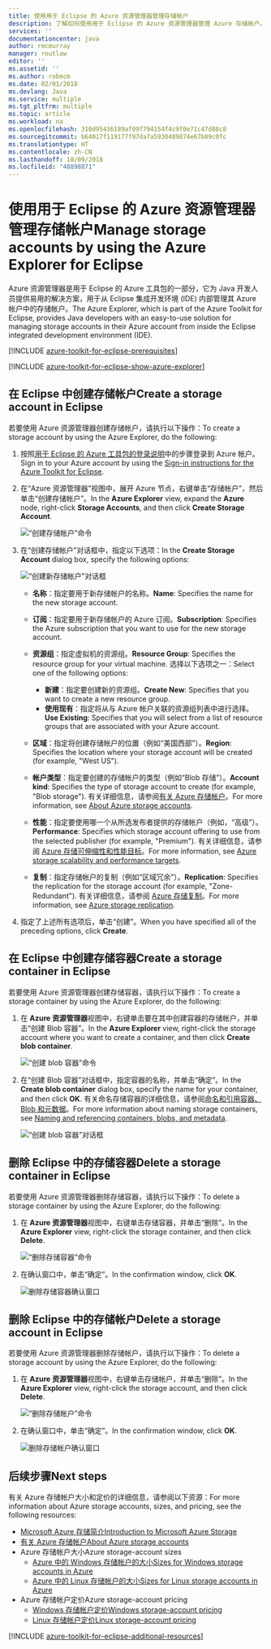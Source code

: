 ```yaml
---
title: 使用用于 Eclipse 的 Azure 资源管理器管理存储帐户
description: 了解如何使用用于 Eclipse 的 Azure 资源管理器管理 Azure 存储帐户。
services: ''
documentationcenter: java
author: rmcmurray
manager: routlaw
editor: ''
ms.assetid: ''
ms.author: robmcm
ms.date: 02/01/2018
ms.devlang: Java
ms.service: multiple
ms.tgt_pltfrm: multiple
ms.topic: article
ms.workload: na
ms.openlocfilehash: 310d95436189af09f794154f4c9f0e71c47d88c8
ms.sourcegitcommit: b64017f119177f97da7a5930489874e67b09c0fc
ms.translationtype: HT
ms.contentlocale: zh-CN
ms.lasthandoff: 10/09/2018
ms.locfileid: "48898871"
---
```

# <a name="manage-storage-accounts-by-using-the-azure-explorer-for-eclipse"></a><span data-ttu-id="184e4-103">使用用于 Eclipse 的 Azure 资源管理器管理存储帐户</span><span class="sxs-lookup"><span data-stu-id="184e4-103">Manage storage accounts by using the Azure Explorer for Eclipse</span></span>

<span data-ttu-id="184e4-104">Azure 资源管理器是用于 Eclipse 的 Azure 工具包的一部分，它为 Java 开发人员提供易用的解决方案，用于从 Eclipse 集成开发环境 (IDE) 内部管理其 Azure 帐户中的存储帐户。</span><span class="sxs-lookup"><span data-stu-id="184e4-104">The Azure Explorer, which is part of the Azure Toolkit for Eclipse, provides Java developers with an easy-to-use solution for managing storage accounts in their Azure account from inside the Eclipse integrated development environment (IDE).</span></span>

[!INCLUDE [azure-toolkit-for-eclipse-prerequisites](../includes/azure-toolkit-for-eclipse-prerequisites.md)]

[!INCLUDE [azure-toolkit-for-eclipse-show-azure-explorer](../includes/azure-toolkit-for-eclipse-show-azure-explorer.md)]

## <a name="create-a-storage-account-in-eclipse"></a><span data-ttu-id="184e4-105">在 Eclipse 中创建存储帐户</span><span class="sxs-lookup"><span data-stu-id="184e4-105">Create a storage account in Eclipse</span></span>

<span data-ttu-id="184e4-106">若要使用 Azure 资源管理器创建存储帐户，请执行以下操作：</span><span class="sxs-lookup"><span data-stu-id="184e4-106">To create a storage account by using the Azure Explorer, do the following:</span></span>

1. <span data-ttu-id="184e4-107">按照[用于 Eclipse 的 Azure 工具包的登录说明](https://docs.microsoft.com/java/azure/eclipse/azure-toolkit-for-eclipse-sign-in-instructions)中的步骤登录到 Azure 帐户。</span><span class="sxs-lookup"><span data-stu-id="184e4-107">Sign in to your Azure account by using the [Sign-in instructions for the Azure Toolkit for Eclipse](https://docs.microsoft.com/java/azure/eclipse/azure-toolkit-for-eclipse-sign-in-instructions).</span></span>

1. <span data-ttu-id="184e4-108">在“Azure 资源管理器”视图中，展开 Azure 节点，右键单击“存储帐户”，然后单击“创建存储帐户”。</span><span class="sxs-lookup"><span data-stu-id="184e4-108">In the **Azure Explorer** view, expand the **Azure** node, right-click **Storage Accounts**, and then click **Create Storage Account**.</span></span>

   ![“创建存储帐户”命令][CS01]

1. <span data-ttu-id="184e4-110">在“创建存储帐户”对话框中，指定以下选项：</span><span class="sxs-lookup"><span data-stu-id="184e4-110">In the **Create Storage Account** dialog box, specify the following options:</span></span>

   ![“创建新存储帐户”对话框][CS02]

   * <span data-ttu-id="184e4-112">**名称**：指定要用于新存储帐户的名称。</span><span class="sxs-lookup"><span data-stu-id="184e4-112">**Name**: Specifies the name for the new storage account.</span></span>

   * <span data-ttu-id="184e4-113">**订阅**：指定要用于新存储帐户的 Azure 订阅。</span><span class="sxs-lookup"><span data-stu-id="184e4-113">**Subscription**: Specifies the Azure subscription that you want to use for the new storage account.</span></span>

   * <span data-ttu-id="184e4-114">**资源组**：指定虚拟机的资源组。</span><span class="sxs-lookup"><span data-stu-id="184e4-114">**Resource Group**: Specifies the resource group for your virtual machine.</span></span> <span data-ttu-id="184e4-115">选择以下选项之一：</span><span class="sxs-lookup"><span data-stu-id="184e4-115">Select one of the following options:</span></span>
      * <span data-ttu-id="184e4-116">**新建**：指定要创建新的资源组。</span><span class="sxs-lookup"><span data-stu-id="184e4-116">**Create New**: Specifies that you want to create a new resource group.</span></span>
      * <span data-ttu-id="184e4-117">**使用现有**：指定将从与 Azure 帐户关联的资源组列表中进行选择。</span><span class="sxs-lookup"><span data-stu-id="184e4-117">**Use Existing**: Specifies that you will select from a list of resource groups that are associated with your Azure account.</span></span>

   * <span data-ttu-id="184e4-118">**区域**：指定将创建存储帐户的位置（例如“美国西部”）。</span><span class="sxs-lookup"><span data-stu-id="184e4-118">**Region**: Specifies the location where your storage account will be created (for example, "West US").</span></span>

   * <span data-ttu-id="184e4-119">**帐户类型**：指定要创建的存储帐户的类型（例如“Blob 存储”）。</span><span class="sxs-lookup"><span data-stu-id="184e4-119">**Account kind**: Specifies the type of storage account to create (for example, "Blob storage").</span></span> <span data-ttu-id="184e4-120">有关详细信息，请参阅[有关 Azure 存储帐户]。</span><span class="sxs-lookup"><span data-stu-id="184e4-120">For more information, see [About Azure storage accounts].</span></span>

   * <span data-ttu-id="184e4-121">**性能**：指定要使用哪一个从所选发布者提供的存储帐户（例如，“高级”）。</span><span class="sxs-lookup"><span data-stu-id="184e4-121">**Performance**: Specifies which storage account offering to use from the selected publisher (for example, "Premium").</span></span> <span data-ttu-id="184e4-122">有关详细信息，请参阅 [Azure 存储可伸缩性和性能目标]。</span><span class="sxs-lookup"><span data-stu-id="184e4-122">For more information, see [Azure storage scalability and performance targets].</span></span>

   * <span data-ttu-id="184e4-123">**复制**：指定存储帐户的复制（例如“区域冗余”）。</span><span class="sxs-lookup"><span data-stu-id="184e4-123">**Replication**: Specifies the replication for the storage account (for example, "Zone-Redundant").</span></span> <span data-ttu-id="184e4-124">有关详细信息，请参阅 [Azure 存储复制]。</span><span class="sxs-lookup"><span data-stu-id="184e4-124">For more information, see [Azure storage replication].</span></span>

1. <span data-ttu-id="184e4-125">指定了上述所有选项后，单击“创建”。</span><span class="sxs-lookup"><span data-stu-id="184e4-125">When you have specified all of the preceding options, click **Create**.</span></span>

## <a name="create-a-storage-container-in-eclipse"></a><span data-ttu-id="184e4-126">在 Eclipse 中创建存储容器</span><span class="sxs-lookup"><span data-stu-id="184e4-126">Create a storage container in Eclipse</span></span>

<span data-ttu-id="184e4-127">若要使用 Azure 资源管理器创建存储容器，请执行以下操作：</span><span class="sxs-lookup"><span data-stu-id="184e4-127">To create a storage container by using the Azure Explorer, do the following:</span></span>

1. <span data-ttu-id="184e4-128">在 **Azure 资源管理器**视图中，右键单击要在其中创建容器的存储帐户，并单击“创建 Blob 容器”。</span><span class="sxs-lookup"><span data-stu-id="184e4-128">In the **Azure Explorer** view, right-click the storage account where you want to create a container, and then click **Create blob container**.</span></span>

   ![“创建 blob 容器”命令][CC01]

1. <span data-ttu-id="184e4-130">在“创建 Blob 容器”对话框中，指定容器的名称，并单击“确定”。</span><span class="sxs-lookup"><span data-stu-id="184e4-130">In the **Create blob container** dialog box, specify the name for your container, and then click **OK**.</span></span> <span data-ttu-id="184e4-131">有关命名存储容器的详细信息，请参阅[命名和引用容器、Blob 和元数据]。</span><span class="sxs-lookup"><span data-stu-id="184e4-131">For more information about naming storage containers, see [Naming and referencing containers, blobs, and metadata].</span></span>

   ![“创建 blob 容器”对话框][CC02]

## <a name="delete-a-storage-container-in-eclipse"></a><span data-ttu-id="184e4-133">删除 Eclipse 中的存储容器</span><span class="sxs-lookup"><span data-stu-id="184e4-133">Delete a storage container in Eclipse</span></span>

<span data-ttu-id="184e4-134">若要使用 Azure 资源管理器删除存储容器，请执行以下操作：</span><span class="sxs-lookup"><span data-stu-id="184e4-134">To delete a storage container by using the Azure Explorer, do the following:</span></span>

1. <span data-ttu-id="184e4-135">在 **Azure 资源管理器**视图中，右键单击存储容器，并单击“删除”。</span><span class="sxs-lookup"><span data-stu-id="184e4-135">In the **Azure Explorer** view, right-click the storage container, and then click **Delete**.</span></span>

   ![“删除存储容器”命令][DC01]

1. <span data-ttu-id="184e4-137">在确认窗口中，单击“确定”。</span><span class="sxs-lookup"><span data-stu-id="184e4-137">In the confirmation window, click **OK**.</span></span>

   ![删除存储容器确认窗口][DC02]

## <a name="delete-a-storage-account-in-eclipse"></a><span data-ttu-id="184e4-139">删除 Eclipse 中的存储帐户</span><span class="sxs-lookup"><span data-stu-id="184e4-139">Delete a storage account in Eclipse</span></span>

<span data-ttu-id="184e4-140">若要使用 Azure 资源管理器删除存储帐户，请执行以下操作：</span><span class="sxs-lookup"><span data-stu-id="184e4-140">To delete a storage account by using the Azure Explorer, do the following:</span></span>

1. <span data-ttu-id="184e4-141">在 **Azure 资源管理器**视图中，右键单击存储帐户，并单击“删除”。</span><span class="sxs-lookup"><span data-stu-id="184e4-141">In the **Azure Explorer** view, right-click the storage account, and then click **Delete**.</span></span>

   ![“删除存储帐户”命令][DS01]

1. <span data-ttu-id="184e4-143">在确认窗口中，单击“确定”。</span><span class="sxs-lookup"><span data-stu-id="184e4-143">In the confirmation window, click **OK**.</span></span>

   ![删除存储帐户确认窗口][DS02]

## <a name="next-steps"></a><span data-ttu-id="184e4-145">后续步骤</span><span class="sxs-lookup"><span data-stu-id="184e4-145">Next steps</span></span>

<span data-ttu-id="184e4-146">有关 Azure 存储帐户大小和定价的详细信息，请参阅以下资源：</span><span class="sxs-lookup"><span data-stu-id="184e4-146">For more information about Azure storage accounts, sizes, and pricing, see the following resources:</span></span>

* <span data-ttu-id="184e4-147">[Microsoft Azure 存储简介]</span><span class="sxs-lookup"><span data-stu-id="184e4-147">[Introduction to Microsoft Azure Storage]</span></span>
* <span data-ttu-id="184e4-148">[有关 Azure 存储帐户]</span><span class="sxs-lookup"><span data-stu-id="184e4-148">[About Azure storage accounts]</span></span>
* <span data-ttu-id="184e4-149">Azure 存储帐户大小</span><span class="sxs-lookup"><span data-stu-id="184e4-149">Azure storage-account sizes</span></span>
  * <span data-ttu-id="184e4-150">[Azure 中的 Windows 存储帐户的大小]</span><span class="sxs-lookup"><span data-stu-id="184e4-150">[Sizes for Windows storage accounts in Azure]</span></span>
  * <span data-ttu-id="184e4-151">[Azure 中的 Linux 存储帐户的大小]</span><span class="sxs-lookup"><span data-stu-id="184e4-151">[Sizes for Linux storage accounts in Azure]</span></span>
* <span data-ttu-id="184e4-152">Azure 存储帐户定价</span><span class="sxs-lookup"><span data-stu-id="184e4-152">Azure storage-account pricing</span></span>
  * <span data-ttu-id="184e4-153">[Windows 存储帐户定价]</span><span class="sxs-lookup"><span data-stu-id="184e4-153">[Windows storage-account pricing]</span></span>
  * <span data-ttu-id="184e4-154">[Linux 存储帐户定价]</span><span class="sxs-lookup"><span data-stu-id="184e4-154">[Linux storage-account pricing]</span></span>

[!INCLUDE [azure-toolkit-for-eclipse-additional-resources](../includes/azure-toolkit-for-eclipse-additional-resources.md)]

<!-- URL List -->

[Microsoft Azure 存储简介]: /azure/storage/storage-introduction
[Introduction to Microsoft Azure Storage]: /azure/storage/storage-introduction
[有关 Azure 存储帐户]: /azure/storage/storage-create-storage-account
[About Azure storage accounts]: /azure/storage/storage-create-storage-account
[Azure 存储复制]: /azure/storage/storage-redundancy
[Azure storage replication]: /azure/storage/storage-redundancy
[Azure 存储可伸缩性和性能目标]: /azure/storage/storage-scalability-targets
[Azure storage scalability and Performance Targets]: /azure/storage/storage-scalability-targets
[命名和引用容器、Blob 和元数据]: http://go.microsoft.com/fwlink/?LinkId=255555
[Naming and referencing containers, blobs, and metadata]: http://go.microsoft.com/fwlink/?LinkId=255555

[Azure 中的 Windows 存储帐户的大小]: /azure/virtual-machines/virtual-machines-windows-sizes
[Sizes for Windows storage accounts in Azure]: /azure/virtual-machines/virtual-machines-windows-sizes
[Azure 中的 Linux 存储帐户的大小]: /azure/virtual-machines/virtual-machines-linux-sizes
[Sizes for Linux storage accounts in Azure]: /azure/virtual-machines/virtual-machines-linux-sizes
[Windows 存储帐户定价]: /pricing/details/virtual-machines/windows/
[Windows storage-account pricing]: /pricing/details/virtual-machines/windows/
[Linux 存储帐户定价]: /pricing/details/virtual-machines/linux/
[Linux storage-account pricing]: /pricing/details/virtual-machines/linux/

<!-- IMG List -->

[CS01]: media/azure-toolkit-for-eclipse-managing-storage-accounts-using-azure-explorer/CS01.png
[CS02]: media/azure-toolkit-for-eclipse-managing-storage-accounts-using-azure-explorer/CS02.png
[CC01]: media/azure-toolkit-for-eclipse-managing-storage-accounts-using-azure-explorer/CC01.png
[CC02]: media/azure-toolkit-for-eclipse-managing-storage-accounts-using-azure-explorer/CC02.png

[DS01]: media/azure-toolkit-for-eclipse-managing-storage-accounts-using-azure-explorer/DS01.png
[DS02]: media/azure-toolkit-for-eclipse-managing-storage-accounts-using-azure-explorer/DS02.png
[DC01]: media/azure-toolkit-for-eclipse-managing-storage-accounts-using-azure-explorer/DC01.png
[DC02]: media/azure-toolkit-for-eclipse-managing-storage-accounts-using-azure-explorer/DC02.png
